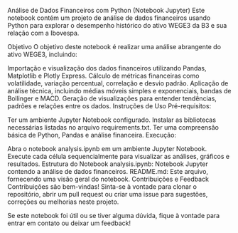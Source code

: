 Análise de Dados Financeiros com Python (Notebook Jupyter)
Este notebook contém um projeto de análise de dados financeiros usando Python para explorar o desempenho histórico do ativo WEGE3 da B3 e sua relação com a Ibovespa.

Objetivo
O objetivo deste notebook é realizar uma análise abrangente do ativo WEGE3, incluindo:

Importação e visualização dos dados financeiros utilizando Pandas, Matplotlib e Plotly Express.
Cálculo de métricas financeiras como volatilidade, variação percentual, correlação e desvio padrão.
Aplicação de análise técnica, incluindo médias móveis simples e exponenciais, bandas de Bollinger e MACD.
Geração de visualizações para entender tendências, padrões e relações entre os dados.
Instruções de Uso
Pré-requisitos:

Ter um ambiente Jupyter Notebook configurado.
Instalar as bibliotecas necessárias listadas no arquivo requirements.txt.
Ter uma compreensão básica de Python, Pandas e análise financeira.
Execução:

Abra o notebook analysis.ipynb em um ambiente Jupyter Notebook.
Execute cada célula sequencialmente para visualizar as análises, gráficos e resultados.
Estrutura do Notebook
analysis.ipynb: Notebook Jupyter contendo a análise de dados financeiros.
README.md: Este arquivo, fornecendo uma visão geral do notebook.
Contribuições e Feedback
Contribuições são bem-vindas! Sinta-se à vontade para clonar o repositório, abrir um pull request ou criar uma issue para sugestões, correções ou melhorias neste projeto.

Se este notebook foi útil ou se tiver alguma dúvida, fique à vontade para entrar em contato ou deixar um feedback!
